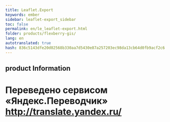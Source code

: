 ```yaml
--- 
title: Leaflet.Export 
keywords: ember 
sidebar: leaflet-export_sidebar 
toc: false 
permalink: en/le_leaflet-export.html 
folder: products/flexberry-gis/ 
lang: en 
autotranslated: true 
hash: 836c5143dfe20d02568b330aa7d5430e87a257203ec98da13cb64d0fb9acf2c6 
--- 
```


## product Information 



 # Переведено сервисом «Яндекс.Переводчик» http://translate.yandex.ru/